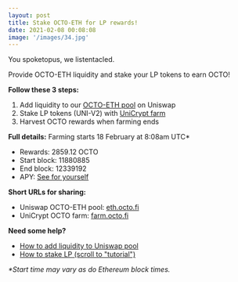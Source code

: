```yaml
---
layout: post
title: Stake OCTO-ETH for LP rewards!
date: 2021-02-08 00:08:08
image: '/images/34.jpg'
---
```


You spoketopus, we listentacled.

Provide OCTO-ETH liquidity and stake your LP tokens to earn OCTO!

**Follow these 3 steps:**
1. Add liquidity to our [OCTO-ETH pool](https://eth.octo.fi) on Uniswap
2. Stake LP tokens (UNI-V2) with [UniCrypt farm](https://farm.octo.fi)
3. Harvest OCTO rewards when farming ends

**Full details:**
Farming starts 18 February at 8:08am UTC*
- Rewards: 2859.12 OCTO
- Start block: 11880885
- End block: 12339192
- APY: [See for yourself](https://farm.octo.fi)

**Short URLs for sharing:**
- Uniswap OCTO-ETH pool: [eth.octo.fi](https://eth.octo.fi)
- UniCrypt OCTO farm: [farm.octo.fi](https://farm.octo.fi)

**Need some help?**
- [How to add liquidity to Uniswap pool](https://den.octo.fi/d/114-how-to-add-liquidity-to-uniswap-liquidity-pool)
- [How to stake LP (scroll to "tutorial") ](https://den.octo.fi/blog/176-liquidity-provider-lp-rewards-are-here)

_*Start time may vary as do Ethereum block times._
